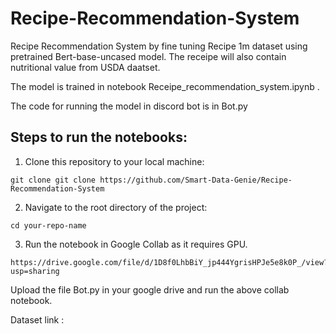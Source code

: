# Recipe-Recommendation-System
Recipe Recommendation System by fine tuning Recipe 1m dataset using pretrained Bert-base-uncased model. The receipe will also contain nutritional value from USDA daatset. 

The model is trained in notebook Receipe_recommendation_system.ipynb .

The code for running the model in discord bot is in Bot.py

## Steps to run the notebooks: 

1. Clone this repository to your local machine:

```
git clone git clone https://github.com/Smart-Data-Genie/Recipe-Recommendation-System
``` 

2. Navigate to the root directory of the project:
```
cd your-repo-name
```

3. Run the notebook in Google Collab as it requires GPU.
```
https://drive.google.com/file/d/1D8f0LhbBiY_jp444YgrisHPJe5e8k0P_/view?usp=sharing
```

Upload the file Bot.py in your google drive and run the above collab notebook. 

Dataset link : 


